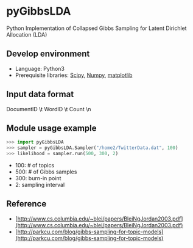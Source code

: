 # pyGibbsLDA
Python Implementation of Collapsed Gibbs Sampling for Latent Dirichlet Allocation (LDA)

## Develop environment
* Language: Python3
* Prerequisite libraries: [Scipy](http://scipy.org), [Numpy](http://numpy.org), [matplotlib](http://matplotlib.org)

## Input data format
DocumentID \t WordID \t Count \n

## Module usage example
```python
>>> import pyGibbsLDA
>>> sampler = pyGibbsLDA.Sampler("/home2/TwitterData.dat", 100)
>>> likelihood = sampler.run(500, 300, 2)
```
* 100: # of topics
* 500: # of Gibbs samples
* 300: burn-in point
* 2: sampling interval

## Reference
* [http://www.cs.columbia.edu/~blei/papers/BleiNgJordan2003.pdf](http://www.cs.columbia.edu/~blei/papers/BleiNgJordan2003.pdf)
* [http://parkcu.com/blog/gibbs-sampling-for-topic-models](http://parkcu.com/blog/gibbs-sampling-for-topic-models)